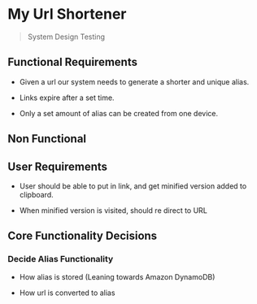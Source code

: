 # My Url Shortener

> System Design Testing

## Functional Requirements

* Given a url our system needs to generate a shorter and unique alias. 

* Links expire after a set time.

* Only a set amount of alias can be created from one device.

## Non Functional



## User Requirements

* User should be able to put in link, and get minified version added to clipboard.

* When minified version is visited, should re direct to URL



## Core Functionality Decisions

### Decide Alias Functionality

* How alias is stored (Leaning towards Amazon DynamoDB)

* How url is converted to alias


